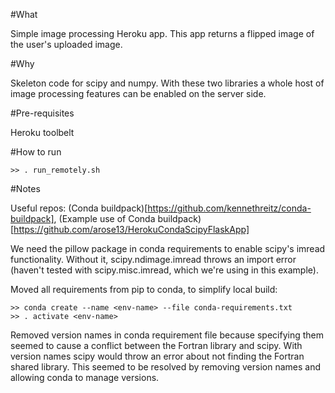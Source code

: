#What

Simple image processing Heroku app. This app returns a flipped image of the
user's uploaded image.

#Why

Skeleton code for scipy and numpy. With these two libraries a whole host of
image processing features can be enabled on the server side.

#Pre-requisites

Heroku toolbelt

#How to run

    >> . run_remotely.sh

#Notes

Useful repos: (Conda
buildpack)[https://github.com/kennethreitz/conda-buildpack],
(Example use of Conda
buildpack)[https://github.com/arose13/HerokuCondaScipyFlaskApp]

We need the pillow package in conda requirements to enable scipy's imread
functionality. Without it, scipy.ndimage.imread throws an import error (haven't
tested with scipy.misc.imread, which we're using in this example).

Moved all requirements from pip to conda, to simplify local build:

    >> conda create --name <env-name> --file conda-requirements.txt
    >> . activate <env-name>

Removed version names in conda requirement file because specifying them seemed
to cause a conflict between the Fortran library and scipy. With version names
scipy would throw an error about not finding the Fortran shared library. This
seemed to be resolved by removing version names and allowing conda to manage
versions.
